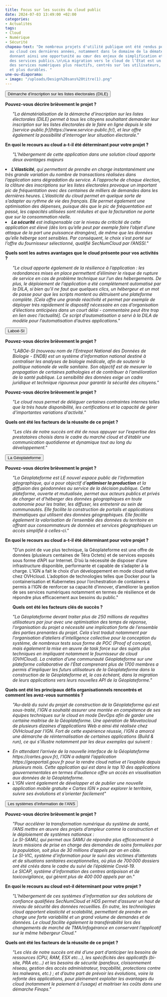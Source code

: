 ```yaml
---
title: Focus sur les succès du cloud public
date: 2024-07-03 13:49:00 +02:00
categories:
- Actualités
tags:
- Cloud
- Numérique
- Sécurité
chapeau-text: "De nombreux projets d'utilité publique ont été rendus possibles grâce
  au cloud ces dernières années, notamment dans le domaine de la dématérialisation,
  donnant ainsi une opportunité au cœur des enjeux de simplification et d’accessibilité
  des services publics.\n\nLa migration vers le cloud de l’État est un moyen de produire
  des services numériques plus réactifs, centrés sur les utilisateurs, plus performants
  et plus durables. "
une-ou-diaporama:
- image: "/uploads/Design%20sans%20titre(1).png"
---
```




<script>
  function myFunction(id) {
    let x = document.getElementById(id);
    let button = document.getElementById("accordion-button");

    if (x.className.indexOf("show") == -1) {
      x.className += " show";
      button.className += " is-active"
    } else {
      x.className = x.className.replace(" show", "");
      button.className = button.className.replace(" is-active", "");
    }
  }

</script>
<div class="margin-bottom-3 accordion no-bullet" data-allow-all-closed="true">
  <div class="accordion-item">
    <button onclick="myFunction('indicateurs-projets-proactive')" id="accordion-button" class="accordion-title" aria-controls="qui" aria-expanded="false">Démarche d’inscription sur les listes électorales (DILE)</button>
    <div class="accordion-content" id="indicateurs-projets-proactive">
            <p><strong>Pouvez-vous décrire brièvement le projet ?</strong></p>
      <ul>
        <p><i>"La dématérialisation de la démarche d’inscription sur les listes électorales (DILE) permet à tous les citoyens souhaitant demander leur inscription sur les listes électorales de le faire en ligne depuis le site [service-public.fr](https://www.service-public.fr/), et leur offre également la possibilité d’interroger leur situation électorale."</i></p>
      </ul>
            <p><strong>En quoi le recours au cloud a-t-il été déterminant pour votre projet ?</strong></p>
      <ul>
            <p><i>"L’hébergement de cette application dans une solution cloud apporte deux avantages majeurs</i></p>
      </ul>
        <li><i><strong>L’élasticité</strong>, qui permettent de prendre en charge instantanément une très grande variation du nombre de transactions réalisées dans l’application sans dégradation du service. A l’approche de chaque élection, la clôture des inscriptions sur les listes électorales provoque un important pic de fréquentation avec des centaines de milliers de demandes dans les dernières heures. L’élasticité du cloud permet en quelque sorte de s’adapter au rythme de vie des français. Elle permet également une optimisation des dépenses, puisque dès que le pic de fréquentation est passé, les capacités utilisées sont réduites et que la facturation ne porte que sur la consommation réelle.</i></li>
        <li><i><strong>La sécurité</strong> est indispensable car le niveau de criticité de cette application est élevé (dès lors qu’elle peut par exemple faire l’objet d’une attaque de la part une puissance étrangère), de même que les données qu’elle héberge sont sensibles. Par conséquent, le choix s’est porté sur l’offre du fournisseur sélectionné, qualifié SecNumCloud par l’ANSSI."</i></li>
            <p><strong>Quels sont les autres avantages que le cloud présente pour vos activités ?</strong></p>
      <ul>
        <p><i>"Le cloud apporte également de la résilience à l’application : les redondances mises en place permettent d’éliminer le risque de rupture de service en cas de problème technique sur l’un des hébergements. De plus, le déploiement de l’application a été complètement automatisé par la DILA, si bien qu’il ne faut que quelques clics, un hébergeur et un mot de passe pour que les scripts montent ou détruisent une plateforme complète. [Cela offre une grande réactivité et permet par exemple de déployer très rapidement le dispositif nécessaire en cas d’organisation d’élections anticipées dans un court délai - commentaire peut être trop en lien avec l’actualité]. Ce script d’automatisation a servi à la DILA de modèle pour l’automatisation d’autres applications."</i></p>
      </ul>
    </div>
  </div>
<div class="margin-bottom-3 accordion no-bullet" data-allow-all-closed="true">
  <div class="accordion-item">
    <button onclick="myFunction('indicateurs-projets-mise-a-dispo')" id="accordion-button" class="accordion-title" aria-controls="indicateurs-projets-mise-a-dispo" aria-expanded="false">Laboé-SI</button>
    <div class="accordion-content" id="indicateurs-projets-mise-a-dispo">
            <p><strong>Pouvez-vous décrire brièvement le projet ?</strong></p>
      <ul>
        <p><i>"LABOé-SI (nouveau nom de l’Entrepot National des Données de Biologie - ENDB) est un système d'information national destiné à centraliser les analyses de biologie médicale, afin de soutenir la politique nationale de veille sanitaire. Son objectif est de mesurer la propagation de certaines pathologies et de contribuer à l'amélioration de la santé publique. La sensibilité des données exige un cadre juridique et technique rigoureux pour garantir la sécurité des citoyens."</i></p>
      </ul>
            <p><strong>Pouvez-vous décrire brièvement le projet ?</strong></p>
      <ul>
        <p><i>"Le cloud nous permet de déléguer certaines contraintes internes telles que la très haute disponibilité, les certifications et la capacité de gérer d'importantes variations d'activité."</i></p>
      </ul>
            <p><strong>Quels ont été les facteurs de la réussite de ce projet ?</strong></p>
      <ul>
        <p><i>"Les clés de notre succès ont été de nous appuyer sur l’expertise des prestataires choisis dans le cadre du marché cloud et d’établir une communication quotidienne et dynamique tout au long du développement."</i></p>
      </ul>
    </div>
  </div>
  <div class="accordion-item">
    <button onclick="myFunction('indicateurs-projets-mise-a-dispo')" id="accordion-button" class="accordion-title" aria-controls="indicateurs-projets-mise-a-dispo" aria-expanded="false">La Géoplateforme</button>
    <div class="accordion-content" id="indicateurs-projets-mise-a-dispo">
      <p><strong>Pouvez-vous décrire brièvement le projet ?</strong></p>
      <ul>
      <p><i>"La Géoplateforme est LE nouvel espace public de l’information géographique, qui a pour objectif d’<strong>optimiser la production</strong> et la diffusion des géodonnées au service de la décision publique. Cette plateforme, ouverte et mutualisée, permet aux acteurs publics et privés de charger et d’héberger des données géographiques en toute autonomie pour les traiter, les diffuser, les entretenir au sein de communautés. Elle facilite la construction de portails et applications thématiques qui utilisent des données géographiques. Elle facilite également la valorisation de l’ensemble des données du territoire en offrant aux consommateurs de données et services géographiques un accès simplifié à celles-ci."</i></p>
      </ul>
      <p><strong>En quoi le recours au cloud a-t-il été déterminant pour votre projet ? </strong></p>
      <ul>
      <p></i>"D’un point de vue plus technique, la Géoplateforme est une offre de données (plusieurs centaines de Téra Octets) et de services exposés sous forme d’API sur Internet. D’où la nécessité de disposer d’une infrastructure disponible, performante et capable de s’adapter à la charge. L’IGN a fait le choix d’un développement en mode cloud native chez OVHcloud. L’adoption de technologies telles que Docker pour la containerisation et Kubernetes pour l’orchestration de containers a permis à l’IGN de renforcer sa capacité d’innover, d’améliorer la gestion de ses services numériques notamment en termes de résilience et de répondre plus efficacement aux besoins du public."</i></p>
      <p><strong>Quels ont été les facteurs clés de succès ?</strong></p>
      </ul>
      <ul>
      <p><i>"La Géoplateforme devant traiter plus de 250 millions de requêtes utilisateurs par jour avec une optimisation des temps de réponse, l’organisation du projet a nécessité une implication forte de l’ensemble des parties prenantes du projet. Cela s’est traduit notamment par l’organisation d’ateliers d’intelligence collective pour la conception du système, de nombreux tests sous forme de POC (Proof of concept), mais également la mise en œuvre de task force sur des sujets plus techniques en impliquant notamment le fournisseur de cloud (OVHCloud).
La création d’une communauté Géoplateforme sur une plateforme collaborative de l’État comprenant plus de 1700 membres a permis d’impliquer les futurs utilisateurs de la Géoplateforme dans la construction de la Géoplateforme et, le cas échéant, dans la migration de leurs applications vers leurs nouvelles API de la Géoplateforme."</i></p>
      </ul>
      <p><strong>Quels ont été les principaux défis organisationnels rencontrés et comment les avez-vous surmontés ?</strong></p>
      <ul>
      <p><i>"Au-delà du suivi du projet de construction de la Géoplateforme qui est sous-traité, l’IGN a souhaité assurer une montée en compétence de ses équipes techniques sur le cloud en mode DevOps afin de garder une certaine maitrise de la Géoplateforme. Une opération de Movetocloud de plusieurs dizaines d’applications Web a ainsi été réalisée chez OVHcloud par l’IGN. Fort de cette expérience réussie, l’IGN a amorcé une démarche de réinternalisation de certaines applications (Build & run), ce qui s’illustre notamment par les deux exemples qui suivent :</i></p>
        <li><i>En attendant l’arrivée de la nouvelle interface de la Géoplateforme https://cartes.gouv.fr), l’IGN a adapté l’application https://geoportail.gouv.fr pour la rendre cloud native et l’exploite depuis plusieurs mois. Cette application qui est dans le top 10 des applications gouvernementales en termes d’audience offre un accès en visualisation aux données de la Géoplateforme.</i></li>
        <li><i>L’IGN vient également de développer et de publier une nouvelle application mobile gratuite « Cartes IGN » pour explorer le territoire, suivre ses évolutions et s’orienter facilement"</i></li>
      </ul>
    </div>
  </div>
  </div>
  <div class="accordion-item">
    <button onclick="myFunction('indicateurs-projets-mise-a-dispo')" id="accordion-button" class="accordion-title" aria-controls="indicateurs-projets-mise-a-dispo" aria-expanded="false">Les systèmes d’information de l’ANS</button>
    <div class="accordion-content" id="indicateurs-projets-mise-a-dispo">
            <p><strong>Pouvez-vous décrire brièvement le projet ?</strong></p>
      <ul>
        <p><i>"Pour accélérer la transformation numérique du système de santé, l’ANS mettre en œuvre des projets d’ampleur comme la construction et le déploiement de systèmes nationaux :
<br>
Le SI-SAMU, qui permet aux SAMU de répondre plus efficacement à leurs missions de prise en charge des demandes de soins formulées par la population, soit plus de 30 millions d’appels par an en cible.
<br>
Le SI-VIC, système d’information pour le suivi des victimes d’attentats et de situations sanitaires exceptionnelles, où plus de 700 000 dossiers ont été créés dans le cadre du suivi de l’épidémie Covid-19.
<br>
Le SICAP, système d’information des centres antipoison et de toxicovigilance, qui gèrent plus de 400 000 appels par an."</br></i></p>
      </ul>
            <p><strong>En quoi le recours au cloud est-il déterminant pour votre projet ?</strong></p>
      <ul>
        <p><i>"L’hébergement de ces systèmes d’information sur des solutions de confiance qualifiées SecNumCloud et HDS permet d’assurer un haut de niveau de sécurité des données recueillies. En outre, les technologies cloud apportent elasticité et scalabilité, permettant de prendre en charge une forte variabilité et un grand volume de demandes et de données. Le cloud facilite également la transférabilité lors des changements de marché de TMA/infogérance en conservant l’applicatif sur le même hébergeur Cloud."</i></p>
      </ul>
            <p><strong>Quels ont été les facteurs de la réussite de ce projet ?</strong></p>
      <ul>
        <p><i>"Les clés de notre succès ont été d’une part d’anticiper les besoins de ressources (CPU, RAM, ESX etc…), les spécificités des applicatifs (bi-site, PRA etc…) et les besoins de sécurité (parefeux, cloisonnement réseau, gestion des accès administrateur, traçabilité, protections contre les malwares, etc.) ; et d’autre part de prévoir les évolutions, voire la refonte des applications, pour pleinement exploiter les avantages du cloud (notamment le paiement à l’usage) et maitriser les coûts dans une démarche Finops."</i></p>
      </ul>
    </div>
  </div>
  </div>